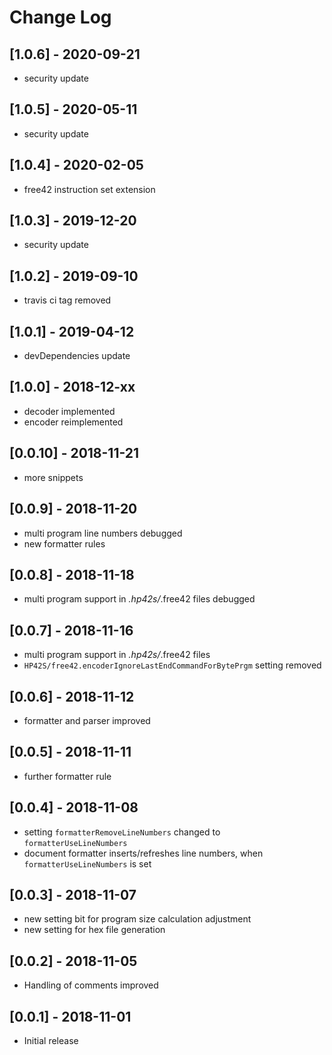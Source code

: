 # Change Log

## [1.0.6] - 2020-09-21

- security update

## [1.0.5] - 2020-05-11

- security update

## [1.0.4] - 2020-02-05

- free42 instruction set extension

## [1.0.3] - 2019-12-20

- security update

## [1.0.2] - 2019-09-10

- travis ci tag removed

## [1.0.1] - 2019-04-12

- devDependencies update

## [1.0.0] - 2018-12-xx

- decoder implemented
- encoder reimplemented

## [0.0.10] - 2018-11-21

- more snippets

## [0.0.9] - 2018-11-20

- multi program line numbers debugged
- new formatter rules

## [0.0.8] - 2018-11-18

- multi program support in *.hp42s/*.free42 files debugged

## [0.0.7] - 2018-11-16

- multi program support in *.hp42s/*.free42 files
- `HP42S/free42.encoderIgnoreLastEndCommandForBytePrgm` setting removed

## [0.0.6] - 2018-11-12

- formatter and parser improved

## [0.0.5] - 2018-11-11

- further formatter rule

## [0.0.4] - 2018-11-08

- setting `formatterRemoveLineNumbers` changed to `formatterUseLineNumbers`
- document formatter inserts/refreshes line numbers, when `formatterUseLineNumbers` is set
  
## [0.0.3] - 2018-11-07

- new setting bit for program size calculation adjustment
- new setting for hex file generation

## [0.0.2] - 2018-11-05

- Handling of comments improved

## [0.0.1] - 2018-11-01

- Initial release